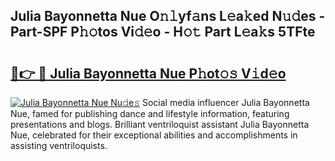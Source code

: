 ## Julia Bayonnetta Nue O𝚗𝚕yf𝚊ns L𝚎a𝚔ed N𝚞𝚍es - Part-SPF P𝚑𝚘tos Vi𝚍𝚎o - H𝚘𝚝 Part L𝚎a𝚔s 5TFte

# <h2><a href="http://kf7yrgd.oniu.top/?m=Julia+Bayonnetta+Nue">🔗👉 🔴 Julia Bayonnetta Nue P𝚑ot𝚘𝚜 V𝚒d𝚎o</a></h2>

[![Julia Bayonnetta Nue Nu𝚍e𝚜](https://i.imgur.com/0qMVB7G.gif)](http://kf7yrgd.oniu.top/?m=Julia+Bayonnetta+Nue)
Social media influencer Julia Bayonnetta Nue, famed for publishing dance and lifestyle information, featuring presentations and blogs. Brilliant ventriloquist assistant Julia Bayonnetta Nue, celebrated for their exceptional abilities and accomplishments in assisting ventriloquists.  
